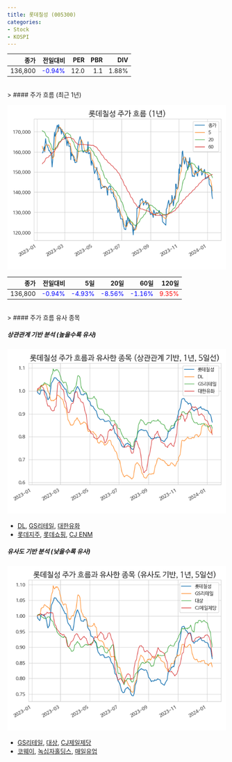 ```yaml
---
title: 롯데칠성 (005300)
categories:
- Stock
- KOSPI
---
```


|종가|전일대비|PER|PBR|DIV|
|---:|-------:|--:|--:|--:|
|136,800|<span style="color: blue">-0.94%</span>|12.0|1.1|1.88%|

<!-- more -->
<br>
> #### 주가 흐름 (최근 1년)

![005300](/assets/images/stock/005300.png)

|종가|전일대비|5일|20일|60일|120일|
|---:|-------:|--:|---:|---:|----:|
|136,800|<span style="color: blue">-0.94%</span>|<span style="color: blue">-4.93%</span>|<span style="color: blue">-8.56%</span>|<span style="color: blue">-1.16%</span>|<span style="color: red">9.35%</span>|

<br>
> #### 주가 흐름 유사 종목

##### 상관관계 기반 분석 (높을수록 유사)
![005300](/assets/images/stock/005300_corr.png)
- [DL](/000210/), [GS리테일](/007070/), [대한유화](/006650/)
- [롯데지주](/004990/), [롯데쇼핑](/023530/), [CJ ENM](/035760/)

##### 유사도 기반 분석 (낮을수록 유사)	
![005300](/assets/images/stock/005300_sim.png)
- [GS리테일](/007070/), [대상](/001680/), [CJ제일제당](/097950/)
- [코웨이](/021240/), [녹십자홀딩스](/005250/), [매일유업](/267980/)
